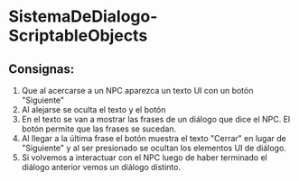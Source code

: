 # SistemaDeDialogo-ScriptableObjects
 
## Consignas:
1. Que al acercarse a un NPC aparezca un texto UI con un botón "Siguiente"
2. Al alejarse se oculta el texto y el botón
3. En el texto se van a mostrar las frases de un diálogo que dice el NPC. El botón permite que las frases se sucedan.
4. Al llegar a la última frase el botón muestra el texto "Cerrar" en lugar de "Siguiente" y al ser presionado se ocultan los elementos UI de diálogo.
5. Si volvemos a interactuar con el NPC luego de haber terminado el diálogo anterior vemos un diálogo distinto.
